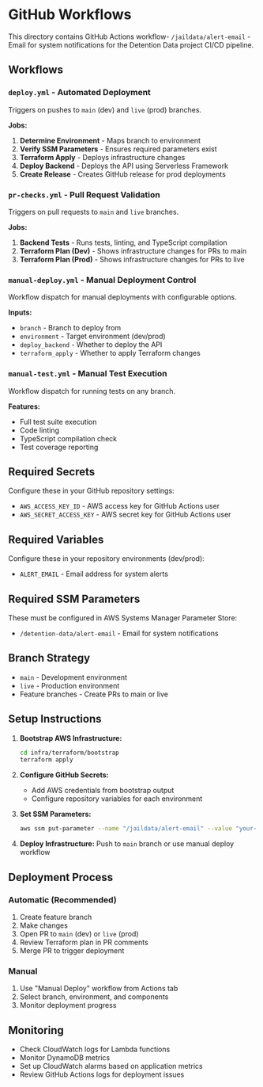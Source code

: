 # GitHub Workflows

This directory contains GitHub Actions workflow- `/jaildata/alert-email` - Email for system notifications for the Detention Data project CI/CD pipeline.

## Workflows

### `deploy.yml` - Automated Deployment

Triggers on pushes to `main` (dev) and `live` (prod) branches.

**Jobs:**

1. **Determine Environment** - Maps branch to environment
2. **Verify SSM Parameters** - Ensures required parameters exist
3. **Terraform Apply** - Deploys infrastructure changes
4. **Deploy Backend** - Deploys the API using Serverless Framework
5. **Create Release** - Creates GitHub release for prod deployments

### `pr-checks.yml` - Pull Request Validation

Triggers on pull requests to `main` and `live` branches.

**Jobs:**

1. **Backend Tests** - Runs tests, linting, and TypeScript compilation
2. **Terraform Plan (Dev)** - Shows infrastructure changes for PRs to main
3. **Terraform Plan (Prod)** - Shows infrastructure changes for PRs to live

### `manual-deploy.yml` - Manual Deployment Control

Workflow dispatch for manual deployments with configurable options.

**Inputs:**

-   `branch` - Branch to deploy from
-   `environment` - Target environment (dev/prod)
-   `deploy_backend` - Whether to deploy the API
-   `terraform_apply` - Whether to apply Terraform changes

### `manual-test.yml` - Manual Test Execution

Workflow dispatch for running tests on any branch.

**Features:**

-   Full test suite execution
-   Code linting
-   TypeScript compilation check
-   Test coverage reporting

## Required Secrets

Configure these in your GitHub repository settings:

-   `AWS_ACCESS_KEY_ID` - AWS access key for GitHub Actions user
-   `AWS_SECRET_ACCESS_KEY` - AWS secret key for GitHub Actions user

## Required Variables

Configure these in your repository environments (dev/prod):

-   `ALERT_EMAIL` - Email address for system alerts

## Required SSM Parameters

These must be configured in AWS Systems Manager Parameter Store:

-   `/detention-data/alert-email` - Email for system notifications

## Branch Strategy

-   `main` - Development environment
-   `live` - Production environment
-   Feature branches - Create PRs to main or live

## Setup Instructions

1. **Bootstrap AWS Infrastructure:**

    ```bash
    cd infra/terraform/bootstrap
    terraform apply
    ```

2. **Configure GitHub Secrets:**

    - Add AWS credentials from bootstrap output
    - Configure repository variables for each environment

3. **Set SSM Parameters:**

    ```bash
    aws ssm put-parameter --name "/jaildata/alert-email" --value "your-email@domain.com" --type "SecureString"
    ```

4. **Deploy Infrastructure:**
   Push to `main` branch or use manual deploy workflow

## Deployment Process

### Automatic (Recommended)

1. Create feature branch
2. Make changes
3. Open PR to `main` (dev) or `live` (prod)
4. Review Terraform plan in PR comments
5. Merge PR to trigger deployment

### Manual

1. Use "Manual Deploy" workflow from Actions tab
2. Select branch, environment, and components
3. Monitor deployment progress

## Monitoring

-   Check CloudWatch logs for Lambda functions
-   Monitor DynamoDB metrics
-   Set up CloudWatch alarms based on application metrics
-   Review GitHub Actions logs for deployment issues
